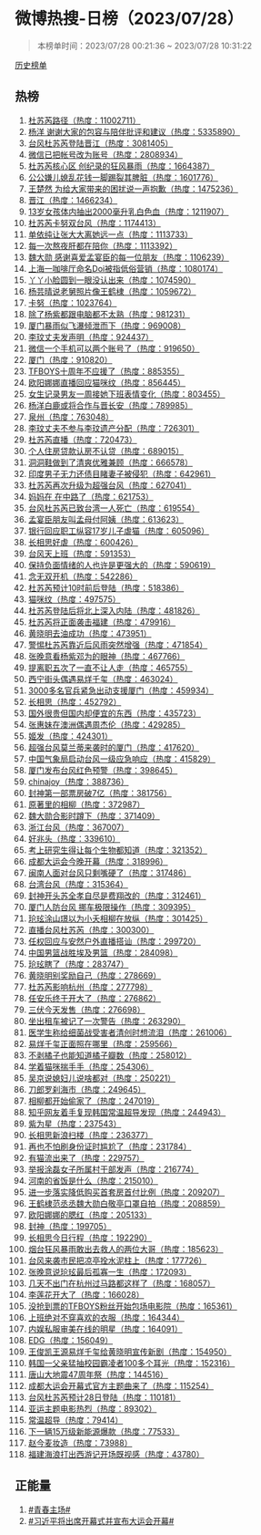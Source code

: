 <h1>
微博热搜-日榜（2023/07/28）
</h1>
<blockquote>
<p>
本榜单时间：2023/07/28 00:21:36 ~ 2023/07/28 10:31:22
</p>
</blockquote>
<p>
<a href="https://github.com/daifee/weibo-hot-search/tree/main/archives/daily">历史榜单</a>
</p>
<h2>
热榜
</h2>
<ol>

<li>
<a href="https://s.weibo.com/weibo?q=%23%E6%9D%9C%E8%8B%8F%E8%8A%AE%E8%B7%AF%E5%BE%84%23" target="weibo">
杜苏芮路径（热度：11002711）
</a>
</li>

<li>
<a href="https://s.weibo.com/weibo?q=%23%E6%9D%A8%E6%B4%8B%20%E8%B0%A2%E8%B0%A2%E5%A4%A7%E5%AE%B6%E7%9A%84%E5%8C%85%E5%AE%B9%E4%B8%8E%E9%99%AA%E4%BC%B4%E6%89%B9%E8%AF%84%E5%92%8C%E5%BB%BA%E8%AE%AE%23" target="weibo">
杨洋 谢谢大家的包容与陪伴批评和建议（热度：5335890）
</a>
</li>

<li>
<a href="https://s.weibo.com/weibo?q=%23%E5%8F%B0%E9%A3%8E%E6%9D%9C%E8%8B%8F%E8%8A%AE%E7%99%BB%E9%99%86%E6%99%8B%E6%B1%9F%23" target="weibo">
台风杜苏芮登陆晋江（热度：3081405）
</a>
</li>

<li>
<a href="https://s.weibo.com/weibo?q=%23%E5%BE%AE%E4%BF%A1%E5%B7%B2%E6%8A%8A%E5%B8%90%E5%8F%B7%E6%94%B9%E4%B8%BA%E8%B4%A6%E5%8F%B7%23" target="weibo">
微信已把帐号改为账号（热度：2808934）
</a>
</li>

<li>
<a href="https://s.weibo.com/weibo?q=%23%E6%9D%9C%E8%8B%8F%E8%8A%AE%E6%A0%B8%E5%BF%83%E5%8C%BA%20%E5%88%9B%E7%BA%AA%E5%BD%95%E7%9A%84%E7%8B%82%E9%A3%8E%E6%9A%B4%E9%9B%A8%23" target="weibo">
杜苏芮核心区 创纪录的狂风暴雨（热度：1664387）
</a>
</li>

<li>
<a href="https://s.weibo.com/weibo?q=%23%E5%85%AC%E5%85%AC%E5%AB%8C%E5%84%BF%E5%AA%B3%E4%B9%B1%E8%8A%B1%E9%92%B1%E4%B8%80%E8%84%9A%E8%B8%A2%E8%A3%82%E5%85%B6%E8%84%BE%E8%84%8F%23" target="weibo">
公公嫌儿媳乱花钱一脚踢裂其脾脏（热度：1601776）
</a>
</li>

<li>
<a href="https://s.weibo.com/weibo?q=%23%E7%8E%8B%E6%A5%9A%E7%84%B6%20%E4%B8%BA%E7%BB%99%E5%A4%A7%E5%AE%B6%E5%B8%A6%E6%9D%A5%E7%9A%84%E5%9B%B0%E6%89%B0%E8%AF%B4%E4%B8%80%E5%A3%B0%E6%8A%B1%E6%AD%89%23" target="weibo">
王楚然 为给大家带来的困扰说一声抱歉（热度：1475236）
</a>
</li>

<li>
<a href="https://s.weibo.com/weibo?q=%23%E6%99%8B%E6%B1%9F%23" target="weibo">
晋江（热度：1466234）
</a>
</li>

<li>
<a href="https://s.weibo.com/weibo?q=%2313%E5%B2%81%E5%A5%B3%E5%AD%A9%E4%BD%93%E5%86%85%E6%8A%BD%E5%87%BA2000%E6%AF%AB%E5%8D%87%E4%B9%B3%E7%99%BD%E8%89%B2%E8%A1%80%23" target="weibo">
13岁女孩体内抽出2000毫升乳白色血（热度：1211907）
</a>
</li>

<li>
<a href="https://s.weibo.com/weibo?q=%23%E6%9D%9C%E8%8B%8F%E8%8A%AE%E5%8D%A1%E5%8A%AA%E5%8F%8C%E5%8F%B0%E9%A3%8E%23" target="weibo">
杜苏芮卡努双台风（热度：1174413）
</a>
</li>

<li>
<a href="https://s.weibo.com/weibo?q=%23%E5%8D%95%E4%BE%9D%E7%BA%AF%E8%AE%A9%E5%BC%A0%E5%A4%A7%E5%A4%A7%E7%A6%BB%E5%A5%B9%E8%BF%9C%E4%B8%80%E7%82%B9%23" target="weibo">
单依纯让张大大离她远一点（热度：1113733）
</a>
</li>

<li>
<a href="https://s.weibo.com/weibo?q=%23%E6%AF%8F%E4%B8%80%E6%AC%A1%E7%86%AC%E5%A4%9C%E8%82%9D%E9%83%BD%E5%9C%A8%E9%99%AA%E4%BD%A0%23" target="weibo">
每一次熬夜肝都在陪你（热度：1113392）
</a>
</li>

<li>
<a href="https://s.weibo.com/weibo?q=%23%E9%AD%8F%E5%A4%A7%E5%8B%8B%20%E6%84%9F%E8%B0%A2%E5%96%9C%E7%88%B1%E5%AD%9F%E5%AE%B4%E8%87%A3%E7%9A%84%E6%AF%8F%E4%B8%80%E4%BD%8D%E6%9C%8B%E5%8F%8B%23" target="weibo">
魏大勋 感谢喜爱孟宴臣的每一位朋友（热度：1106239）
</a>
</li>

<li>
<a href="https://s.weibo.com/weibo?q=%23%E4%B8%8A%E6%B5%B7%E4%B8%80%E5%92%96%E5%95%A1%E5%8E%85%E5%91%BD%E5%90%8DDoi%E8%A2%AB%E6%8C%87%E4%BD%8E%E4%BF%97%E8%90%A5%E9%94%80%23" target="weibo">
上海一咖啡厅命名Doi被指低俗营销（热度：1080174）
</a>
</li>

<li>
<a href="https://s.weibo.com/weibo?q=%23%E4%B8%AB%E4%B8%AB%E5%B0%8F%E8%84%B8%E5%9C%86%E5%88%B0%E4%B8%80%E7%9C%BC%E6%B2%A1%E8%AE%A4%E5%87%BA%E6%9D%A5%23" target="weibo">
丫丫小脸圆到一眼没认出来（热度：1074590）
</a>
</li>

<li>
<a href="https://s.weibo.com/weibo?q=%23%E6%9D%A8%E8%8A%B8%E6%99%B4%E8%AF%B4%E8%80%81%E8%88%85%E7%85%A7%E7%89%87%E5%83%8F%E7%8E%8B%E9%B9%A4%E6%A3%A3%23" target="weibo">
杨芸晴说老舅照片像王鹤棣（热度：1059672）
</a>
</li>

<li>
<a href="https://s.weibo.com/weibo?q=%23%E5%8D%A1%E5%8A%AA%23" target="weibo">
卡努（热度：1023764）
</a>
</li>

<li>
<a href="https://s.weibo.com/weibo?q=%23%E9%99%A4%E4%BA%86%E6%9D%A8%E7%B4%AB%E9%83%BD%E8%B7%9F%E7%94%B5%E8%84%91%E9%83%BD%E4%B8%8D%E5%A4%AA%E7%86%9F%23" target="weibo">
除了杨紫都跟电脑都不太熟（热度：981231）
</a>
</li>

<li>
<a href="https://s.weibo.com/weibo?q=%23%E5%8E%A6%E9%97%A8%E6%9A%B4%E9%9B%A8%E4%BC%BC%E9%A3%9E%E7%80%91%E5%80%BE%E6%B3%84%E8%80%8C%E4%B8%8B%23" target="weibo">
厦门暴雨似飞瀑倾泄而下（热度：969008）
</a>
</li>

<li>
<a href="https://s.weibo.com/weibo?q=%23%E6%9D%8E%E7%8E%9F%E4%B8%88%E5%A4%AB%E5%8F%91%E5%A3%B0%E6%98%8E%23" target="weibo">
李玟丈夫发声明（热度：924437）
</a>
</li>

<li>
<a href="https://s.weibo.com/weibo?q=%23%E5%BE%AE%E4%BF%A1%E4%B8%80%E4%B8%AA%E6%89%8B%E6%9C%BA%E5%8F%AF%E4%BB%A5%E4%B8%A4%E4%B8%AA%E8%B4%A6%E5%8F%B7%E4%BA%86%23" target="weibo">
微信一个手机可以两个账号了（热度：919650）
</a>
</li>

<li>
<a href="https://s.weibo.com/weibo?q=%23%E5%8E%A6%E9%97%A8%23" target="weibo">
厦门（热度：910820）
</a>
</li>

<li>
<a href="https://s.weibo.com/weibo?q=%23TFBOYS%E5%8D%81%E5%91%A8%E5%B9%B4%E4%B8%8D%E5%BA%94%E6%8F%B4%E4%BA%86%23" target="weibo">
TFBOYS十周年不应援了（热度：885355）
</a>
</li>

<li>
<a href="https://s.weibo.com/weibo?q=%23%E6%AC%A7%E9%98%B3%E5%A8%9C%E5%A8%9C%E7%9B%B4%E6%92%AD%E5%9B%9E%E5%BA%94%E7%8C%AB%E5%92%AA%E7%BA%B9%23" target="weibo">
欧阳娜娜直播回应猫咪纹（热度：856445）
</a>
</li>

<li>
<a href="https://s.weibo.com/weibo?q=%23%E5%A5%B3%E7%94%9F%E8%AE%B0%E5%BD%95%E7%94%B7%E5%8F%8B%E4%B8%80%E5%91%A8%E6%8E%A5%E5%A5%B9%E4%B8%8B%E7%8F%AD%E8%A1%A8%E6%83%85%E5%8F%98%E5%8C%96%23" target="weibo">
女生记录男友一周接她下班表情变化（热度：803455）
</a>
</li>

<li>
<a href="https://s.weibo.com/weibo?q=%23%E6%9D%A8%E6%B4%8B%E7%99%BD%E9%B9%BF%E6%88%96%E5%B0%86%E5%90%88%E4%BD%9C%E4%B8%8E%E6%99%8B%E9%95%BF%E5%AE%89%23" target="weibo">
杨洋白鹿或将合作与晋长安（热度：789985）
</a>
</li>

<li>
<a href="https://s.weibo.com/weibo?q=%23%E6%B3%89%E5%B7%9E%23" target="weibo">
泉州（热度：763048）
</a>
</li>

<li>
<a href="https://s.weibo.com/weibo?q=%23%E6%9D%8E%E7%8E%9F%E4%B8%88%E5%A4%AB%E4%B8%8D%E5%8F%82%E4%B8%8E%E6%9D%8E%E7%8E%9F%E9%81%97%E4%BA%A7%E5%88%86%E9%85%8D%23" target="weibo">
李玟丈夫不参与李玟遗产分配（热度：726301）
</a>
</li>

<li>
<a href="https://s.weibo.com/weibo?q=%23%E6%9D%9C%E8%8B%8F%E8%8A%AE%E7%9B%B4%E6%92%AD%23" target="weibo">
杜苏芮直播（热度：720473）
</a>
</li>

<li>
<a href="https://s.weibo.com/weibo?q=%23%E4%B8%AA%E4%BA%BA%E4%BD%8F%E6%88%BF%E8%B4%B7%E6%AC%BE%E8%AE%A4%E6%88%BF%E4%B8%8D%E8%AE%A4%E8%B4%B7%23" target="weibo">
个人住房贷款认房不认贷（热度：689015）
</a>
</li>

<li>
<a href="https://s.weibo.com/weibo?q=%23%E6%B4%9E%E6%B4%9E%E9%9E%8B%E5%81%9A%E5%88%B0%E4%BA%86%E6%B8%85%E7%88%BD%E4%BC%98%E9%9B%85%E5%85%BC%E9%A1%BE%23" target="weibo">
洞洞鞋做到了清爽优雅兼顾（热度：666578）
</a>
</li>

<li>
<a href="https://s.weibo.com/weibo?q=%23%E5%8D%B0%E5%BA%A6%E7%94%B7%E5%AD%90%E6%97%A0%E5%8A%9B%E8%BF%98%E5%80%BA%E7%9B%AE%E7%9D%B9%E5%A6%BB%E5%AD%90%E8%A2%AB%E4%BE%B5%E7%8A%AF%23" target="weibo">
印度男子无力还债目睹妻子被侵犯（热度：642961）
</a>
</li>

<li>
<a href="https://s.weibo.com/weibo?q=%23%E6%9D%9C%E8%8B%8F%E8%8A%AE%E5%86%8D%E6%AC%A1%E5%8D%87%E7%BA%A7%E4%B8%BA%E8%B6%85%E5%BC%BA%E5%8F%B0%E9%A3%8E%23" target="weibo">
杜苏芮再次升级为超强台风（热度：627041）
</a>
</li>

<li>
<a href="https://s.weibo.com/weibo?q=%23%E5%A6%88%E5%A6%88%E5%9C%A8%20%E5%9C%A8%E4%B8%AD%E8%B7%AF%E4%BA%86%23" target="weibo">
妈妈在 在中路了（热度：621753）
</a>
</li>

<li>
<a href="https://s.weibo.com/weibo?q=%23%E5%8F%B0%E9%A3%8E%E6%9D%9C%E8%8B%8F%E8%8A%AE%E5%B7%B2%E8%87%B4%E5%8F%B0%E6%B9%BE%E4%B8%80%E4%BA%BA%E6%AD%BB%E4%BA%A1%23" target="weibo">
台风杜苏芮已致台湾一人死亡（热度：619554）
</a>
</li>

<li>
<a href="https://s.weibo.com/weibo?q=%23%E5%AD%9F%E5%AE%B4%E8%87%A3%E6%9C%8B%E5%8F%8B%E5%8F%AB%E5%AD%9F%E6%AF%8D%E4%BB%98%E9%98%BF%E5%A7%A8%23" target="weibo">
孟宴臣朋友叫孟母付阿姨（热度：613623）
</a>
</li>

<li>
<a href="https://s.weibo.com/weibo?q=%23%E9%93%B6%E8%A1%8C%E5%9B%9E%E5%BA%94%E8%81%8C%E5%B7%A5%E7%BA%B5%E5%AE%B917%E5%B2%81%E5%84%BF%E5%AD%90%E8%99%90%E7%8C%AB%23" target="weibo">
银行回应职工纵容17岁儿子虐猫（热度：605096）
</a>
</li>

<li>
<a href="https://s.weibo.com/weibo?q=%23%E9%95%BF%E7%9B%B8%E6%80%9D%E5%A5%BD%E8%99%90%23" target="weibo">
长相思好虐（热度：600426）
</a>
</li>

<li>
<a href="https://s.weibo.com/weibo?q=%23%E5%8F%B0%E9%A3%8E%E5%A4%A9%E4%B8%8A%E7%8F%AD%23" target="weibo">
台风天上班（热度：591353）
</a>
</li>

<li>
<a href="https://s.weibo.com/weibo?q=%23%E4%BF%9D%E6%8C%81%E8%B4%9F%E9%9D%A2%E6%83%85%E7%BB%AA%E7%9A%84%E4%BA%BA%E4%B9%9F%E8%AE%B8%E6%98%AF%E6%9B%B4%E5%BC%BA%E5%A4%A7%E7%9A%84%23" target="weibo">
保持负面情绪的人也许是更强大的（热度：590619）
</a>
</li>

<li>
<a href="https://s.weibo.com/weibo?q=%23%E5%BF%B5%E6%97%A0%E5%8F%8C%E5%BC%80%E6%9C%BA%23" target="weibo">
念无双开机（热度：542286）
</a>
</li>

<li>
<a href="https://s.weibo.com/weibo?q=%23%E6%9D%9C%E8%8B%8F%E8%8A%AE%E9%A2%84%E8%AE%A110%E6%97%B6%E5%89%8D%E5%90%8E%E7%99%BB%E9%99%86%23" target="weibo">
杜苏芮预计10时前后登陆（热度：518386）
</a>
</li>

<li>
<a href="https://s.weibo.com/weibo?q=%23%E7%8C%AB%E5%92%AA%E7%BA%B9%23" target="weibo">
猫咪纹（热度：497575）
</a>
</li>

<li>
<a href="https://s.weibo.com/weibo?q=%23%E6%9D%9C%E8%8B%8F%E8%8A%AE%E7%99%BB%E9%99%86%E5%90%8E%E5%B0%86%E5%8C%97%E4%B8%8A%E6%B7%B1%E5%85%A5%E5%86%85%E9%99%86%23" target="weibo">
杜苏芮登陆后将北上深入内陆（热度：481826）
</a>
</li>

<li>
<a href="https://s.weibo.com/weibo?q=%23%E6%9D%9C%E8%8B%8F%E8%8A%AE%E5%B0%86%E6%AD%A3%E9%9D%A2%E8%A2%AD%E5%87%BB%E7%A6%8F%E5%BB%BA%23" target="weibo">
杜苏芮将正面袭击福建（热度：479916）
</a>
</li>

<li>
<a href="https://s.weibo.com/weibo?q=%23%E9%BB%84%E6%99%93%E6%98%8E%E5%8E%BB%E6%B2%B9%E6%88%90%E5%8A%9F%23" target="weibo">
黄晓明去油成功（热度：473951）
</a>
</li>

<li>
<a href="https://s.weibo.com/weibo?q=%23%E8%AD%A6%E6%83%95%E6%9D%9C%E8%8B%8F%E8%8A%AE%E9%9D%A0%E8%BF%91%E5%90%8E%E9%A3%8E%E9%9B%A8%E7%AA%81%E7%84%B6%E5%A2%9E%E5%BC%BA%23" target="weibo">
警惕杜苏芮靠近后风雨突然增强（热度：471854）
</a>
</li>

<li>
<a href="https://s.weibo.com/weibo?q=%23%E5%BC%A0%E6%99%9A%E6%84%8F%E7%9C%8B%E6%9D%A8%E7%B4%AB%E9%82%93%E4%B8%BA%E7%9A%84%E7%9C%BC%E7%A5%9E%23" target="weibo">
张晚意看杨紫邓为的眼神（热度：467766）
</a>
</li>

<li>
<a href="https://s.weibo.com/weibo?q=%23%E6%8F%90%E7%A6%BB%E8%81%8C%E4%BA%94%E6%AC%A1%E4%BA%86%E4%B8%80%E7%9B%B4%E4%B8%8D%E8%AE%A9%E4%BA%BA%E8%B5%B0%23" target="weibo">
提离职五次了一直不让人走（热度：465755）
</a>
</li>

<li>
<a href="https://s.weibo.com/weibo?q=%23%E8%A5%BF%E5%AE%81%E8%A1%97%E5%A4%B4%E5%81%B6%E9%81%87%E6%98%93%E7%83%8A%E5%8D%83%E7%8E%BA%23" target="weibo">
西宁街头偶遇易烊千玺（热度：463024）
</a>
</li>

<li>
<a href="https://s.weibo.com/weibo?q=%233000%E5%A4%9A%E5%90%8D%E5%AE%98%E5%85%B5%E7%B4%A7%E6%80%A5%E5%87%BA%E5%8A%A8%E6%94%AF%E6%8F%B4%E5%8E%A6%E9%97%A8%23" target="weibo">
3000多名官兵紧急出动支援厦门（热度：459934）
</a>
</li>

<li>
<a href="https://s.weibo.com/weibo?q=%23%E9%95%BF%E7%9B%B8%E6%80%9D%23" target="weibo">
长相思（热度：452792）
</a>
</li>

<li>
<a href="https://s.weibo.com/weibo?q=%23%E5%9B%BD%E5%A4%96%E5%BE%88%E8%B4%B5%E4%BD%86%E5%9B%BD%E5%86%85%E5%8D%B4%E4%BE%BF%E5%AE%9C%E7%9A%84%E4%B8%9C%E8%A5%BF%23" target="weibo">
国外很贵但国内却便宜的东西（热度：435723）
</a>
</li>

<li>
<a href="https://s.weibo.com/weibo?q=%23%E5%BC%A0%E6%83%A0%E5%A6%B9%E5%9C%A8%E6%BE%B3%E6%B4%B2%E5%81%B6%E9%81%87%E5%91%A8%E6%9D%B0%E4%BC%A6%23" target="weibo">
张惠妹在澳洲偶遇周杰伦（热度：429285）
</a>
</li>

<li>
<a href="https://s.weibo.com/weibo?q=%23%E5%A7%AC%E5%8F%91%23" target="weibo">
姬发（热度：424301）
</a>
</li>

<li>
<a href="https://s.weibo.com/weibo?q=%23%E8%B6%85%E5%BC%BA%E5%8F%B0%E9%A3%8E%E8%8E%AB%E5%85%B0%E8%92%82%E6%9D%A5%E8%A2%AD%E6%97%B6%E7%9A%84%E5%8E%A6%E9%97%A8%23" target="weibo">
超强台风莫兰蒂来袭时的厦门（热度：417620）
</a>
</li>

<li>
<a href="https://s.weibo.com/weibo?q=%23%E4%B8%AD%E5%9B%BD%E6%B0%94%E8%B1%A1%E5%B1%80%E5%90%AF%E5%8A%A8%E5%8F%B0%E9%A3%8E%E4%B8%80%E7%BA%A7%E5%BA%94%E6%80%A5%E5%93%8D%E5%BA%94%23" target="weibo">
中国气象局启动台风一级应急响应（热度：415829）
</a>
</li>

<li>
<a href="https://s.weibo.com/weibo?q=%23%E5%8E%A6%E9%97%A8%E5%8F%91%E5%B8%83%E5%8F%B0%E9%A3%8E%E7%BA%A2%E8%89%B2%E9%A2%84%E8%AD%A6%23" target="weibo">
厦门发布台风红色预警（热度：398645）
</a>
</li>

<li>
<a href="https://s.weibo.com/weibo?q=%23chinajoy%23" target="weibo">
chinajoy（热度：388736）
</a>
</li>

<li>
<a href="https://s.weibo.com/weibo?q=%23%E5%B0%81%E7%A5%9E%E7%AC%AC%E4%B8%80%E9%83%A8%E7%A5%A8%E6%88%BF%E7%A0%B47%E4%BA%BF%23" target="weibo">
封神第一部票房破7亿（热度：381756）
</a>
</li>

<li>
<a href="https://s.weibo.com/weibo?q=%23%E5%8E%9F%E8%91%97%E9%87%8C%E7%9A%84%E7%9B%B8%E6%9F%B3%23" target="weibo">
原著里的相柳（热度：372987）
</a>
</li>

<li>
<a href="https://s.weibo.com/weibo?q=%23%E9%AD%8F%E5%A4%A7%E5%8B%8B%E5%90%88%E5%BD%B1%E6%97%B6%E8%B9%B2%E4%B8%8B%23" target="weibo">
魏大勋合影时蹲下（热度：371409）
</a>
</li>

<li>
<a href="https://s.weibo.com/weibo?q=%23%E6%B5%99%E6%B1%9F%E5%8F%B0%E9%A3%8E%23" target="weibo">
浙江台风（热度：367007）
</a>
</li>

<li>
<a href="https://s.weibo.com/weibo?q=%23%E5%A5%BD%E5%85%86%E5%A4%B4%23" target="weibo">
好兆头（热度：339610）
</a>
</li>

<li>
<a href="https://s.weibo.com/weibo?q=%23%E8%80%83%E4%B8%8A%E7%A0%94%E7%A9%B6%E7%94%9F%E5%BE%97%E8%AE%A9%E6%AF%8F%E4%B8%AA%E7%94%9F%E7%89%A9%E9%83%BD%E7%9F%A5%E9%81%93%23" target="weibo">
考上研究生得让每个生物都知道（热度：321352）
</a>
</li>

<li>
<a href="https://s.weibo.com/weibo?q=%23%E6%88%90%E9%83%BD%E5%A4%A7%E8%BF%90%E4%BC%9A%E4%BB%8A%E6%99%9A%E5%BC%80%E5%B9%95%23" target="weibo">
成都大运会今晚开幕（热度：318996）
</a>
</li>

<li>
<a href="https://s.weibo.com/weibo?q=%23%E9%97%BD%E5%8D%97%E4%BA%BA%E9%9D%A2%E5%AF%B9%E5%8F%B0%E9%A3%8E%E5%8F%AA%E5%89%A9%E5%98%B4%E7%A1%AC%E4%BA%86%23" target="weibo">
闽南人面对台风只剩嘴硬了（热度：317486）
</a>
</li>

<li>
<a href="https://s.weibo.com/weibo?q=%23%E5%8F%B0%E6%B9%BE%E5%8F%B0%E9%A3%8E%23" target="weibo">
台湾台风（热度：315364）
</a>
</li>

<li>
<a href="https://s.weibo.com/weibo?q=%23%E5%B0%81%E7%A5%9E%E5%BC%80%E5%A4%B4%E8%8B%8F%E5%85%A8%E5%AD%9D%E8%87%AA%E5%B0%BD%E6%98%AF%E8%B4%B9%E7%BF%94%E6%94%B9%E7%9A%84%23" target="weibo">
封神开头苏全孝自尽是费翔改的（热度：312461）
</a>
</li>

<li>
<a href="https://s.weibo.com/weibo?q=%23%E5%8E%A6%E9%97%A8%E4%BA%BA%E9%98%B2%E5%8F%B0%E9%A3%8E%20%E6%8C%AA%E8%BD%A6%E6%9E%81%E9%99%90%E6%93%8D%E4%BD%9C%23" target="weibo">
厦门人防台风 挪车极限操作（热度：309395）
</a>
</li>

<li>
<a href="https://s.weibo.com/weibo?q=%23%E7%8E%B1%E7%8E%B9%E6%B6%82%E5%B1%B1%E7%92%9F%E4%BB%A5%E4%B8%BA%E5%B0%8F%E5%A4%AD%E7%9B%B8%E6%9F%B3%E5%9C%A8%E6%94%BE%E7%BA%B5%23" target="weibo">
玱玹涂山璟以为小夭相柳在放纵（热度：301425）
</a>
</li>

<li>
<a href="https://s.weibo.com/weibo?q=%23%E7%9B%B4%E6%92%AD%E5%8F%B0%E9%A3%8E%E6%9D%9C%E8%8B%8F%E8%8A%AE%23" target="weibo">
直播台风杜苏芮（热度：300300）
</a>
</li>

<li>
<a href="https://s.weibo.com/weibo?q=%23%E4%BB%BB%E6%9D%83%E5%9B%9E%E5%BA%94%E4%B8%8E%E5%AE%89%E7%84%B6%E6%88%B7%E5%A4%96%E7%9B%B4%E6%92%AD%E6%90%AD%E8%AE%AA%23" target="weibo">
任权回应与安然户外直播搭讪（热度：299720）
</a>
</li>

<li>
<a href="https://s.weibo.com/weibo?q=%23%E4%B8%AD%E5%9B%BD%E7%94%B7%E7%AF%AE%E6%88%98%E8%83%9C%E5%9F%83%E5%8F%8A%E7%94%B7%E7%AF%AE%23" target="weibo">
中国男篮战胜埃及男篮（热度：284098）
</a>
</li>

<li>
<a href="https://s.weibo.com/weibo?q=%23%E7%8E%B1%E7%8E%B9%E7%9E%8E%E4%BA%86%23" target="weibo">
玱玹瞎了（热度：283747）
</a>
</li>

<li>
<a href="https://s.weibo.com/weibo?q=%23%E9%BB%84%E6%99%93%E6%98%8E%E5%88%AB%E5%A5%96%E5%8A%B1%E8%87%AA%E5%B7%B1%23" target="weibo">
黄晓明别奖励自己（热度：278669）
</a>
</li>

<li>
<a href="https://s.weibo.com/weibo?q=%23%E6%9D%9C%E8%8B%8F%E8%8A%AE%E5%BD%B1%E5%93%8D%E6%9D%AD%E5%B7%9E%23" target="weibo">
杜苏芮影响杭州（热度：277798）
</a>
</li>

<li>
<a href="https://s.weibo.com/weibo?q=%23%E4%BB%BB%E5%AE%89%E4%B9%90%E7%BB%88%E4%BA%8E%E5%BC%80%E5%A4%A7%E4%BA%86%23" target="weibo">
任安乐终于开大了（热度：276862）
</a>
</li>

<li>
<a href="https://s.weibo.com/weibo?q=%23%E4%B8%89%E4%BC%8F%E4%BB%8A%E5%A4%A9%E5%8F%91%E5%94%AE%23" target="weibo">
三伏今天发售（热度：276698）
</a>
</li>

<li>
<a href="https://s.weibo.com/weibo?q=%23%E5%9D%90%E5%87%BA%E7%A7%9F%E8%BD%A6%E8%A2%AB%E8%AE%B0%E4%BA%86%E4%B8%80%E6%AC%A1%E8%AD%A6%E5%91%8A%23" target="weibo">
坐出租车被记了一次警告（热度：263290）
</a>
</li>

<li>
<a href="https://s.weibo.com/weibo?q=%23%E5%8C%BB%E5%AD%A6%E7%94%9F%E7%A7%B0%E7%BB%99%E7%BB%86%E8%8F%8C%E6%88%98%E5%8F%97%E5%AE%B3%E8%80%85%E6%B8%85%E5%88%9B%E6%97%B6%E6%83%B3%E6%B5%81%E6%B3%AA%23" target="weibo">
医学生称给细菌战受害者清创时想流泪（热度：261006）
</a>
</li>

<li>
<a href="https://s.weibo.com/weibo?q=%23%E6%98%93%E7%83%8A%E5%8D%83%E7%8E%BA%E6%AD%A3%E9%9D%A2%E7%85%A7%E5%9C%A8%E5%93%AA%E9%87%8C%23" target="weibo">
易烊千玺正面照在哪里（热度：259566）
</a>
</li>

<li>
<a href="https://s.weibo.com/weibo?q=%23%E4%B8%8D%E5%89%A5%E6%A9%98%E5%AD%90%E4%B9%9F%E8%83%BD%E7%9F%A5%E9%81%93%E6%A9%98%E5%AD%90%E7%93%A3%E6%95%B0%23" target="weibo">
不剥橘子也能知道橘子瓣数（热度：258012）
</a>
</li>

<li>
<a href="https://s.weibo.com/weibo?q=%23%E5%AD%A6%E7%9D%80%E7%8C%AB%E5%92%AA%E6%8F%A3%E6%89%8B%E6%89%8B%23" target="weibo">
学着猫咪揣手手（热度：254306）
</a>
</li>

<li>
<a href="https://s.weibo.com/weibo?q=%23%E5%90%B4%E4%BA%AC%E8%AF%B4%E5%AA%B3%E5%A6%87%E5%84%BF%E8%AF%B4%E5%95%A5%E9%83%BD%E5%AF%B9%23" target="weibo">
吴京说媳妇儿说啥都对（热度：250221）
</a>
</li>

<li>
<a href="https://s.weibo.com/weibo?q=%23%E5%88%80%E9%83%8E%E7%BD%97%E5%88%B9%E6%B5%B7%E5%B8%82%23" target="weibo">
刀郎罗刹海市（热度：249645）
</a>
</li>

<li>
<a href="https://s.weibo.com/weibo?q=%23%E7%9B%B8%E6%9F%B3%E9%83%BD%E5%BC%80%E5%A7%8B%E5%81%B7%E5%AE%B6%E4%BA%86%23" target="weibo">
相柳都开始偷家了（热度：247019）
</a>
</li>

<li>
<a href="https://s.weibo.com/weibo?q=%23%E7%9F%A5%E4%B9%8E%E7%BD%91%E5%8F%8B%E7%9D%80%E6%89%8B%E5%A4%8D%E7%8E%B0%E9%9F%A9%E5%9B%BD%E5%B8%B8%E6%B8%A9%E8%B6%85%E5%AF%BC%E5%8F%91%E7%8E%B0%23" target="weibo">
知乎网友着手复现韩国常温超导发现（热度：244943）
</a>
</li>

<li>
<a href="https://s.weibo.com/weibo?q=%23%E7%B4%AB%E4%B8%BA%E6%98%9F%23" target="weibo">
紫为星（热度：237543）
</a>
</li>

<li>
<a href="https://s.weibo.com/weibo?q=%23%E9%95%BF%E7%9B%B8%E6%80%9D%E6%96%B0%E6%B5%AA%E6%89%AB%E6%A5%BC%23" target="weibo">
长相思新浪扫楼（热度：236377）
</a>
</li>

<li>
<a href="https://s.weibo.com/weibo?q=%23%E5%86%8D%E4%B9%9F%E4%B8%8D%E6%80%95%E5%88%B7%E8%BA%AB%E4%BB%BD%E8%AF%81%E6%97%B6%E5%B0%B4%E5%B0%AC%E4%BA%86%23" target="weibo">
再也不怕刷身份证时尴尬了（热度：231784）
</a>
</li>

<li>
<a href="https://s.weibo.com/weibo?q=%23%E6%9C%89%E7%8C%AB%E6%B5%81%E5%87%BA%E6%9D%A5%E4%BA%86%23" target="weibo">
有猫流出来了（热度：229757）
</a>
</li>

<li>
<a href="https://s.weibo.com/weibo?q=%23%E4%B8%BE%E6%8A%A5%E6%B6%82%E7%A3%8A%E5%A5%B3%E5%AD%90%E6%89%80%E5%B1%9E%E6%9D%91%E5%B9%B2%E9%83%A8%E5%8F%91%E5%A3%B0%23" target="weibo">
举报涂磊女子所属村干部发声（热度：216774）
</a>
</li>

<li>
<a href="https://s.weibo.com/weibo?q=%23%E6%B2%B3%E5%8D%97%E7%9A%84%E7%9C%81%E9%A5%AD%E6%98%AF%E4%BB%80%E4%B9%88%23" target="weibo">
河南的省饭是什么（热度：215010）
</a>
</li>

<li>
<a href="https://s.weibo.com/weibo?q=%23%E8%BF%9B%E4%B8%80%E6%AD%A5%E8%90%BD%E5%AE%9E%E9%99%8D%E4%BD%8E%E8%B4%AD%E4%B9%B0%E9%A6%96%E5%A5%97%E6%88%BF%E9%A6%96%E4%BB%98%E6%AF%94%E4%BE%8B%23" target="weibo">
进一步落实降低购买首套房首付比例（热度：209207）
</a>
</li>

<li>
<a href="https://s.weibo.com/weibo?q=%23%E7%8E%8B%E9%B9%A4%E6%A3%A3%E8%8C%83%E4%B8%9E%E4%B8%9E%E9%AD%8F%E5%A4%A7%E5%8B%8B%E7%99%BD%E6%95%AC%E4%BA%AD%E5%8F%A3%E7%BD%A9%E8%87%AA%E6%8B%8D%23" target="weibo">
王鹤棣范丞丞魏大勋白敬亭口罩自拍（热度：208859）
</a>
</li>

<li>
<a href="https://s.weibo.com/weibo?q=%23%E6%AC%A7%E9%98%B3%E5%A8%9C%E5%A8%9C%E7%9A%84%E8%85%AE%E7%BA%A2%23" target="weibo">
欧阳娜娜的腮红（热度：205133）
</a>
</li>

<li>
<a href="https://s.weibo.com/weibo?q=%23%E5%B0%81%E7%A5%9E%23" target="weibo">
封神（热度：199705）
</a>
</li>

<li>
<a href="https://s.weibo.com/weibo?q=%23%E9%95%BF%E7%9B%B8%E6%80%9D%E4%BB%8A%E6%97%A5%E8%A1%8C%E7%A8%8B%23" target="weibo">
长相思今日行程（热度：192290）
</a>
</li>

<li>
<a href="https://s.weibo.com/weibo?q=%23%E7%83%9F%E5%8F%B0%E7%8B%82%E9%A3%8E%E6%9A%B4%E9%9B%A8%E6%95%A2%E5%87%BA%E5%8E%BB%E6%95%91%E4%BA%BA%E7%9A%84%E4%B8%A4%E4%BD%8D%E5%A4%A7%E5%93%A5%23" target="weibo">
烟台狂风暴雨敢出去救人的两位大哥（热度：185623）
</a>
</li>

<li>
<a href="https://s.weibo.com/weibo?q=%23%E5%8F%B0%E9%A3%8E%E6%9D%A5%E8%A2%AD%E5%B8%82%E6%B0%91%E6%8A%8A%E5%87%89%E4%BA%AD%E6%8B%B4%E6%B0%B4%E6%B3%A5%E6%9F%B1%E4%B8%8A%23" target="weibo">
台风来袭市民把凉亭拴水泥柱上（热度：177726）
</a>
</li>

<li>
<a href="https://s.weibo.com/weibo?q=%23%E5%BC%A0%E6%99%9A%E6%84%8F%E8%AF%B4%E7%8E%B1%E7%8E%B9%E6%9C%80%E5%90%8E%E5%AD%A4%E5%AF%A1%E4%B8%80%E7%94%9F%23" target="weibo">
张晚意说玱玹最后孤寡一生（热度：172093）
</a>
</li>

<li>
<a href="https://s.weibo.com/weibo?q=%23%E5%87%A0%E5%A4%A9%E4%B8%8D%E5%87%BA%E9%97%A8%E5%9C%A8%E6%9D%AD%E5%B7%9E%E8%BF%87%E9%A9%AC%E8%B7%AF%E9%83%BD%E8%BF%99%E6%A0%B7%E4%BA%86%23" target="weibo">
几天不出门在杭州过马路都这样了（热度：168057）
</a>
</li>

<li>
<a href="https://s.weibo.com/weibo?q=%23%E6%9D%8E%E8%8E%B2%E8%8A%B1%E5%BC%80%E5%A4%A7%E4%BA%86%23" target="weibo">
李莲花开大了（热度：166028）
</a>
</li>

<li>
<a href="https://s.weibo.com/weibo?q=%23%E6%B2%A1%E6%8A%A2%E5%88%B0%E7%A5%A8%E7%9A%84TFBOYS%E7%B2%89%E4%B8%9D%E5%BC%80%E5%A7%8B%E5%8C%85%E5%9C%BA%E7%94%B5%E5%BD%B1%E9%99%A2%23" target="weibo">
没抢到票的TFBOYS粉丝开始包场电影院（热度：165361）
</a>
</li>

<li>
<a href="https://s.weibo.com/weibo?q=%23%E4%B8%8A%E7%8F%AD%E7%BB%9D%E5%AF%B9%E4%B8%8D%E7%A9%BF%E5%96%9C%E6%AC%A2%E7%9A%84%E8%A1%A3%E6%9C%8D%23" target="weibo">
上班绝对不穿喜欢的衣服（热度：164344）
</a>
</li>

<li>
<a href="https://s.weibo.com/weibo?q=%23%E5%86%85%E5%A8%B1%E7%A7%81%E6%9C%8D%E5%AE%A1%E7%BE%8E%E5%9C%A8%E7%BA%BF%E7%9A%84%E6%98%8E%E6%98%9F%23" target="weibo">
内娱私服审美在线的明星（热度：164091）
</a>
</li>

<li>
<a href="https://s.weibo.com/weibo?q=%23EDG%23" target="weibo">
EDG（热度：156049）
</a>
</li>

<li>
<a href="https://s.weibo.com/weibo?q=%23%E7%8E%8B%E4%BF%8A%E5%87%AF%E7%8E%8B%E6%BA%90%E6%98%93%E7%83%8A%E5%8D%83%E7%8E%BA%E7%BB%99%E9%BB%84%E6%99%93%E6%98%8E%E5%AE%A3%E4%BC%A0%E6%96%B0%E5%89%A7%23" target="weibo">
王俊凯王源易烊千玺给黄晓明宣传新剧（热度：154950）
</a>
</li>

<li>
<a href="https://s.weibo.com/weibo?q=%23%E9%9F%A9%E5%9B%BD%E4%B8%80%E7%88%B6%E4%BA%B2%E7%8C%9B%E6%8A%BD%E6%A0%A1%E5%9B%AD%E9%9C%B8%E5%87%8C%E8%80%85100%E5%A4%9A%E4%B8%AA%E8%80%B3%E5%85%89%23" target="weibo">
韩国一父亲猛抽校园霸凌者100多个耳光（热度：152316）
</a>
</li>

<li>
<a href="https://s.weibo.com/weibo?q=%23%E5%94%90%E5%B1%B1%E5%A4%A7%E5%9C%B0%E9%9C%8747%E5%91%A8%E5%B9%B4%E7%A5%AD%23" target="weibo">
唐山大地震47周年祭（热度：144516）
</a>
</li>

<li>
<a href="https://s.weibo.com/weibo?q=%23%E6%88%90%E9%83%BD%E5%A4%A7%E8%BF%90%E4%BC%9A%E5%BC%80%E5%B9%95%E5%BC%8F%E5%AE%98%E6%96%B9%E4%B8%BB%E9%A2%98%E6%9B%B2%E6%9D%A5%E4%BA%86%23" target="weibo">
成都大运会开幕式官方主题曲来了（热度：115254）
</a>
</li>

<li>
<a href="https://s.weibo.com/weibo?q=%23%E5%8F%B0%E9%A3%8E%E6%9D%9C%E8%8B%8F%E8%8A%AE%E9%A2%84%E8%AE%A128%E6%97%A5%E7%99%BB%E9%99%86%23" target="weibo">
台风杜苏芮预计28日登陆（热度：110181）
</a>
</li>

<li>
<a href="https://s.weibo.com/weibo?q=%23%E4%BA%9A%E8%BF%90%E4%B8%BB%E9%A2%98%E7%94%B5%E5%BD%B1%E7%83%AD%E7%83%88%23" target="weibo">
亚运主题电影热烈（热度：89302）
</a>
</li>

<li>
<a href="https://s.weibo.com/weibo?q=%23%E5%B8%B8%E6%B8%A9%E8%B6%85%E5%AF%BC%23" target="weibo">
常温超导（热度：79414）
</a>
</li>

<li>
<a href="https://s.weibo.com/weibo?q=%23%E4%B8%8B%E4%B8%80%E8%BE%8615%E4%B8%87%E7%BA%A7%E6%96%B0%E8%83%BD%E6%BA%90%E7%88%86%E6%AC%BE%23" target="weibo">
下一辆15万级新能源爆款（热度：77533）
</a>
</li>

<li>
<a href="https://s.weibo.com/weibo?q=%23%E8%B5%B5%E4%BB%8A%E9%BA%A6%E5%A6%86%E9%80%A0%23" target="weibo">
赵今麦妆造（热度：73988）
</a>
</li>

<li>
<a href="https://s.weibo.com/weibo?q=%23%E7%A6%8F%E5%BB%BA%E6%B5%B7%E6%B5%AA%E6%89%93%E5%87%BA%E8%A5%BF%E6%B8%B8%E8%AE%B0%E5%BC%80%E5%9C%BA%E6%97%A2%E8%A7%86%E6%84%9F%23" target="weibo">
福建海浪打出西游记开场既视感（热度：43780）
</a>
</li>

</ol>
<h2>
正能量
</h2>
<ol>

<li>
<a href="https://s.weibo.com/weibo?q=%23%23%E9%9D%92%E6%98%A5%E4%B8%BB%E5%9C%BA%23%23" target="weibo">
#青春主场#
</a>
</li>

<li>
<a href="https://s.weibo.com/weibo?q=%23%23%E4%B9%A0%E8%BF%91%E5%B9%B3%E5%B0%86%E5%87%BA%E5%B8%AD%E5%BC%80%E5%B9%95%E5%BC%8F%E5%B9%B6%E5%AE%A3%E5%B8%83%E5%A4%A7%E8%BF%90%E4%BC%9A%E5%BC%80%E5%B9%95%23%23" target="weibo">
#习近平将出席开幕式并宣布大运会开幕#
</a>
</li>

</ol>